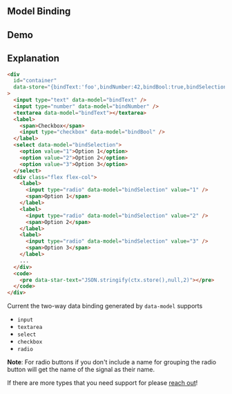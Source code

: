 ## Model Binding

## Demo

<div id="container" data-on-load="$$get('/examples/model_binding/data')"></div>

## Explanation

```html
<div
  id="container"
  data-store="{bindText:'foo',bindNumber:42,bindBool:true,bindSelection:1}"
>
  <input type="text" data-model="bindText" />
  <input type="number" data-model="bindNumber" />
  <textarea data-model="bindText"></textarea>
  <label>
    <span>Checkbox</span>
    <input type="checkbox" data-model="bindBool" />
  </label>
  <select data-model="bindSelection">
    <option value="1">Option 1</option>
    <option value="2">Option 2</option>
    <option value="3">Option 3</option>
  </select>
  <div class="flex flex-col">
    <label>
      <input type="radio" data-model="bindSelection" value="1" />
      <span>Option 1</span>
    </label>
    <label>
      <input type="radio" data-model="bindSelection" value="2" />
      <span>Option 2</span>
    </label>
    <label>
      <input type="radio" data-model="bindSelection" value="3" />
      <span>Option 3</span>
    </label>
    ...
  </div>
  <code>
    <pre data-star-text="JSON.stringify(ctx.store(),null,2)"></pre>
  </code>
</div>
```

Current the two-way data binding generated by `data-model` supports

- `input`
- `textarea`
- `select`
- `checkbox`
- `radio`

**Note**: For radio buttons if you don't include a name for grouping the radio button will get the name of the signal as their name.

If there are more types that you need support for please [reach out](https://github.com/delaneyj/datastar)!
